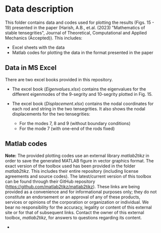 # Data description

This folder contains data and codes used for plotting the results (Figs. 15 - 19) presented in the paper (Harish, A.B., et.al. (2023) "Mathematics of stable tensegrities", Journal of Theoretical, Computational and Applied Mechanics (Accepted)). This includes:

- Excel sheets with the data
- Matlab codes for plotting the data in the format presented in the paper

## Data in MS Excel

There are two excel books provided in this repository.

- The excel book (*Eigenvalues.xlsx*) contains the eigenvalues for the different eigenmodes of the 9-segrity and 10-segrity plotted in Fig. 15.

- The excel book (*Displacement.xlsx*) contains the nodal coordinates for each rod and string in the two tensegrities. It also shows the nodal displacements for the two tensegrities:
    - For the modes 7, 8 and 9 (without boundary conditions)
    - For the mode 7 (with one-end of the rods fixed)

## Matlab codes



**Note:** The provided plotting codes use an external library *matlab2tikz* in order to save the generated MATLAB figure in vector graphics format. The exact version of the toolbox used has been provided in the folder *matlab2tikz*. This includes their entire repository (including license agreements and source codes). The latest/current version of this toolbox can be found through their GitHub repository (https://github.com/matlab2tikz/matlab2tikz). These links are being provided as a convenience and for informational purposes only; they do not constitute an endorsement or an approval of any of these products, services or opinions of the corporation or organization or individual. We bear no responsibility for the accuracy, legality or content of this external site or for that of subsequent links. Contact the owner of this external toolbox, *matlab2tikz*, for answers to questions regarding its content.

- 